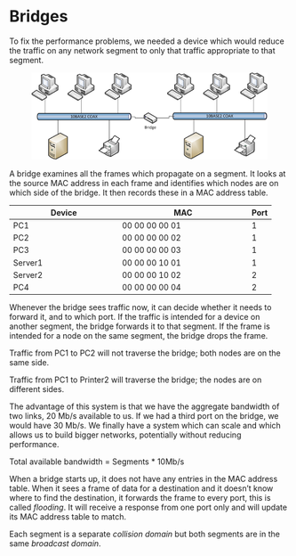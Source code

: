 # Bridges

To fix the performance problems, we needed a device which would reduce the traffic on any network segment to only that traffic appropriate to that segment.

<figure><img src="../.gitbook/assets/image (3) (1).png" alt=""><figcaption></figcaption></figure>

A bridge examines all the frames which propagate on a segment. It looks at the source MAC address in each frame and identifies which nodes are on which side of the bridge. It then records these in a MAC address table.

<table><thead><tr><th width="182">Device</th><th width="219.33333333333331">MAC</th><th>Port</th></tr></thead><tbody><tr><td>PC1</td><td>00 00 00 00 01</td><td>1</td></tr><tr><td>PC2</td><td>00 00 00 00 02</td><td>1</td></tr><tr><td>PC3</td><td>00 00 00 00 03</td><td>1</td></tr><tr><td>Server1</td><td>00 00 00 10 01</td><td>1</td></tr><tr><td>Server2</td><td>00 00 00 10 02</td><td>2</td></tr><tr><td>PC4</td><td>00 00 00 00 04</td><td>2</td></tr></tbody></table>

Whenever the bridge sees traffic now, it can decide whether it needs to forward it, and to which port. If the traffic is intended for a device on another segment, the bridge forwards it to that segment. If the frame is intended for a node on the same segment, the bridge drops the frame.

Traffic from PC1 to PC2 will not traverse the bridge; both nodes are on the same side.

Traffic from PC1 to Printer2 will traverse the bridge; the nodes are on different sides.

The advantage of this system is that we have the aggregate bandwidth of two links, 20 Mb/s available to us. If we had a third port on the bridge, we would have 30 Mb/s. We finally have a system which can scale and which allows us to build bigger networks, potentially without reducing performance.

Total available bandwidth = Segments \* 10Mb/s

When a bridge starts up, it does not have any entries in the MAC address table. When it sees a frame of data for a destination and it doesn’t know where to find the destination, it forwards the frame to every port, this is called _flooding_. It will receive a response from one port only and will update its MAC address table to match.

Each segment is a separate _collision domain_ but both segments are in the same _broadcast domain_.
